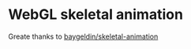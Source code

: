 # WebGL skeletal animation

Greate thanks to [baygeldin/skeletal-animation](https://github.com/baygeldin/skeletal-animation)